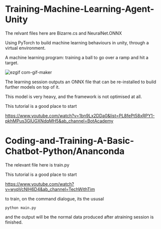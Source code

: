 # Training-Machine-Learning-Agent-Unity

The relvant files here are Bizarre.cs and NeuralNet.ONNX

Using PyTorch to build machine learning behaviours in unity, through a virtual environment.

A machine learning program: training a ball to go over a ramp and hit a target.

![ezgif com-gif-maker](https://user-images.githubusercontent.com/73109076/105433174-0b805c00-5c51-11eb-95e1-afcb616b17cf.gif)

The learning session outputs an ONNX file that can be re-installed to build further models on top of it.

This model is very heavy, and the framework is not optimised at all.

This tutorial is a good place to start 

https://www.youtube.com/watch?v=1bn9Lx2DDa0&list=PL8fePt58xRPY1-pkhMPus3GlUGXNdqMH5&ab_channel=BotAcademy

# Coding-and-Training-A-Basic-Chatbot-Python/Ananconda

The relevant file here is train.py

This tutorial is a good place to start

https://www.youtube.com/watch?v=wypVcNIH6D4&ab_channel=TechWithTim

to train, on the command dialogue, its the ususal

    python main.py

and the output will be the normal data produced after atraining session is finished.
